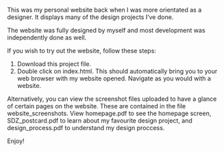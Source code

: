 This was my personal website back when I was more orientated as a designer. It displays many of the design projects I’ve done. 

The website was fully designed by myself and most development was independently done as well. 

If you wish to try out the website, follow these steps:

1. Download this project file.
2. Double click on index.html. This should automatically bring you to your web browser with my website opened. Navigate as you would with a website. 

Alternatively, you can view the screenshot files uploaded to have a glance of certain pages on the website. These are contained in the file website_screenshots. View homepage.pdf to see the homepage screen, SDZ_postcard.pdf to learn about my favourite design project, and design_process.pdf to understand my design proccess. 

Enjoy! 
